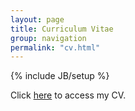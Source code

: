 ```yaml
---
layout: page
title: Curriculum Vitae
group: navigation
permalink: "cv.html"
---
```

{% include JB/setup %}

Click [here](StuartCV_6_7_2018.pdf) to access my CV.

